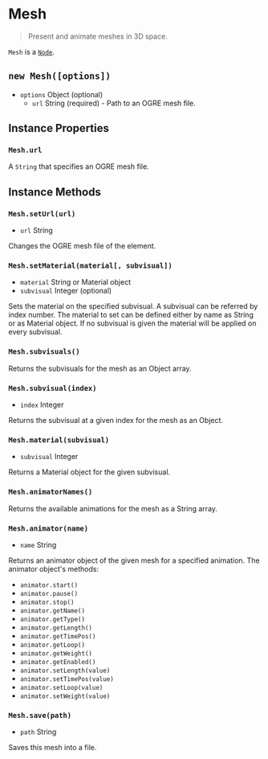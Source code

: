 # Mesh

> Present and animate meshes in 3D space.

`Mesh` is a [`Node`](node.md).

## `new Mesh([options])`

- `options` Object (optional)
  - `url` String (required) - Path to an OGRE mesh file.

## Instance Properties

### `Mesh.url`

A `String` that specifies an OGRE mesh file.

## Instance Methods

### `Mesh.setUrl(url)`

- `url` String

Changes the OGRE mesh file of the element.

### `Mesh.setMaterial(material[, subvisual])`

- `material` String or Material object
- `subvisual` Integer (optional)

Sets the material on the specified subvisual. A subvisual can be referred by
index number. The material to set can be defined either by name as String or as
Material object. If no subvisual is given the material will be applied on every
subvisual.

### `Mesh.subvisuals()`

Returns the subvisuals for the mesh as an Object array.

### `Mesh.subvisual(index)`

- `index` Integer

Returns the subvisual at a given index for the mesh as an Object.

### `Mesh.material(subvisual)`

- `subvisual` Integer

Returns a Material object for the given subvisual.

### `Mesh.animatorNames()`

Returns the available animations for the mesh as a String array.

### `Mesh.animator(name)`

- `name` String

Returns an animator object of the given mesh for a specified animation.
The animator object's methods:

- `animator.start()`
- `animator.pause()`
- `animator.stop()`
- `animator.getName()`
- `animator.getType()`
- `animator.getLength()`
- `animator.getTimePos()`
- `animator.getLoop()`
- `animator.getWeight()`
- `animator.getEnabled()`
- `animator.setLength(value)`
- `animator.setTimePos(value)`
- `animator.setLoop(value)`
- `animator.setWeight(value)`

### `Mesh.save(path)`

- `path` String

Saves this mesh into a file.
